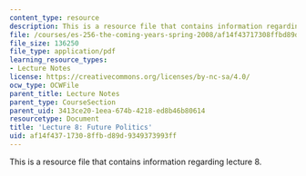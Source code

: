 ```yaml
---
content_type: resource
description: This is a resource file that contains information regarding lecture 8.
file: /courses/es-256-the-coming-years-spring-2008/af14f43717308ffbd89d9349373993ff_MITES_256S08_Lec08.pdf
file_size: 136250
file_type: application/pdf
learning_resource_types:
- Lecture Notes
license: https://creativecommons.org/licenses/by-nc-sa/4.0/
ocw_type: OCWFile
parent_title: Lecture Notes
parent_type: CourseSection
parent_uid: 3413ce20-1eea-674b-4218-ed8b46b80614
resourcetype: Document
title: 'Lecture 8: Future Politics'
uid: af14f437-1730-8ffb-d89d-9349373993ff
---
```

This is a resource file that contains information regarding lecture 8.